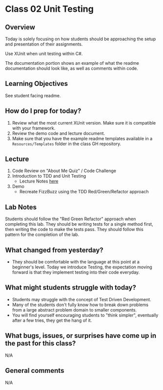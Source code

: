 # Class 02 Unit Testing

## Overview
Today is solely focusing on how students should be approaching the setup and presentation of their assignments. 

Use XUnit when unit testing within C#. 

The documentation portion shows an example of what the readme documentation should look like, as well as comments within code.

## Learning Objectives
See student facing readme.

## How do I prep for today?
1. Review what the most current XUnit version. Make sure it is compatible with your framework. 
1. Review the demo code and lecture document.
1. Make sure that you have the example readme templates available in a `Resources/Templates` folder in the class GH repository.

## Lecture
 1. Code Review on "About Me Quiz" / Code Challenge
 1. Introduction to TDD and Unit Testing
	- Lecture Notes [here]("../Resources/UnitTests.md")
 1. Demo
    - Recreate FizzBuzz using the TDD Red/Green/Refactor approach

## Lab Notes
Students should follow the "Red Green Refactor" approach when completing this lab. They should be writing tests for a single method first, then writing the code to make the tests pass. They should follow this pattern for the completion of the lab. 

## What changed from yesterday? 
- They should be comfortable with the language at this point at a beginner's level. Today we introduce Testing, the expectation moving 
forward is that they implement testing into their code everyday.

## What might students struggle with today? 
- Students may struggle with the concept of Test Driven Development.
- Many of the students don't fully know how to break down problems from a large abstract problem domain to smaller components.
- You will find yourself encouraging students to "think simpler", eventually after a few tries, they get the hang of it.

## What bugs, issues, or surprises have come up in the past for this class?
N/A

## General comments
N/A